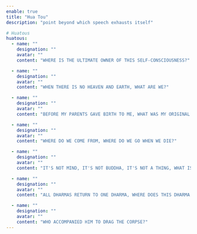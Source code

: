 ```yaml
---
enable: true
title: "Hua Tou"
description: "point beyond which speech exhausts itself"

# Huatous
huatous: 
  - name: ""
    designation: ""
    avatar: ""
    content: "WHERE IS THE ULTIMATE OWNER OF THIS SELF-CONSCIOUSNESS?"

  - name: ""
    designation: ""
    avatar: ""
    content: "WHEN THERE IS NO HEAVEN AND EARTH, WHAT ARE WE?"

  - name: ""
    designation: ""
    avatar: ""
    content: "BEFORE MY PARENTS GAVE BIRTH TO ME, WHAT WAS MY ORIGINAL FACE LIKE?"

  - name: ""
    designation: ""
    avatar: ""
    content: "WHERE DO WE COME FROM, WHERE DO WE GO WHEN WE DIE?"

  - name: ""
    designation: ""
    avatar: ""
    content: "IT'S NOT MIND, IT'S NOT BUDDHA, IT'S NOT A THING, WHAT IS IT?"

  - name: ""
    designation: ""
    avatar: ""
    content: "ALL DHARMAS RETURN TO ONE DHARMA, WHERE DOES THIS DHARMA RETURN?"

  - name: ""
    designation: ""
    avatar: ""
    content: "WHO ACCOMPANIED HIM TO DRAG THE CORPSE?"
---
```

